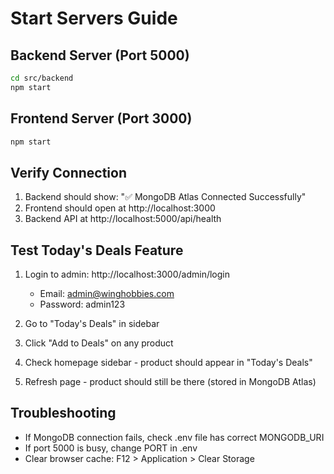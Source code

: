 # Start Servers Guide

## Backend Server (Port 5000)
```bash
cd src/backend
npm start
```

## Frontend Server (Port 3000)
```bash
npm start
```

## Verify Connection
1. Backend should show: "✅ MongoDB Atlas Connected Successfully"
2. Frontend should open at http://localhost:3000
3. Backend API at http://localhost:5000/api/health

## Test Today's Deals Feature
1. Login to admin: http://localhost:3000/admin/login
   - Email: admin@winghobbies.com
   - Password: admin123

2. Go to "Today's Deals" in sidebar

3. Click "Add to Deals" on any product

4. Check homepage sidebar - product should appear in "Today's Deals"

5. Refresh page - product should still be there (stored in MongoDB Atlas)

## Troubleshooting
- If MongoDB connection fails, check .env file has correct MONGODB_URI
- If port 5000 is busy, change PORT in .env
- Clear browser cache: F12 > Application > Clear Storage
